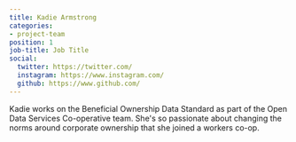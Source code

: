 ```yaml
---
title: Kadie Armstrong
categories:
- project-team
position: 1
job-title: Job Title
social:
  twitter: https://twitter.com/
  instagram: https://www.instagram.com/
  github: https://www.github.com/
---
```


Kadie works on the Beneficial Ownership Data Standard as part of the Open Data Services Co-operative team. She's so passionate about changing the norms around corporate ownership that she joined a workers co-op.
